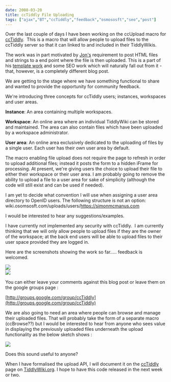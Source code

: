 ```yaml
---
date: 2008-03-20
title: ccTiddly File Uploading
tags: ["ajax","BT","ccTiddly","feedback","osmososft","seo","post"]
---
```

Over the last couple of days I have been working on the ccUpload macro for [ccTiddly](http://www.tiddlywiki.org/wiki/CcTiddly).  This is a macro that will allow people to upload files to the ccTiddly server so that it can linked to and included in their TiddlyWikis.  
  
The work was in part motivated by [Jon's](http://jaybyjayfresh.com/) requirement to post HTML files and strings to a end point where the file is then uploaded. This is a part of his [template work](http://jaybyjayfresh.com/2008/01/23/tiddlytemplating-using-tiddlywiki-to-create-webpages/) and some SEO work which will naturally fall out from it - that, however, is a completely different blog post.  
  
We are getting to the stage where we have something functional to share and wanted to provide the opportunity for community feedback.  
  
We're introducing three concepts for ccTiddly users; instances, workspaces and user areas.  
  
**Instance**: An area containing multiple workspaces.  
  
**Workspace**: An online area where an individual TiddlyWiki can be stored and maintained. The area can also contain files which have been uploaded by a workspace administrator.  
  
**User area**: An online area exclusively dedicated to the uploading of files by a single user. Each user has their own user area by default.  
  
The macro enabling file upload does not require the page to refresh in order to upload additional files; instead it posts the form to a hidden iFrame for processing. At present, we're giving users the choice to upload their file to either their workspace or their user area. I am probably going to remove the ability to upload a file to a user area for sake of simplicity (although the code will still exist and can be used if needed).  
  
I am yet to decide what convention I will use when assigning a user area directory to OpenID users. The following structure is not an option:  
wiki.osomsosft.com/uploads/users/https://simonmcmanus.com  
  
I would be interested to hear any suggestions/examples.  
  
I have currently not implemented any security with ccTiddly.  I am currently thinking that we will only allow people to upload files if they are the owner of the workspace; at the back end users will be able to upload files to their user space provided they are logged in.  
  
Here are the screenshots showing the work so far..... feedback is welcomed.  
  
![](https://farm3.static.flickr.com/2042/2347575468_de9c5a584e.jpg?v=0)  
![](https://farm3.static.flickr.com/2130/2346744603_3a3697567b.jpg?v=0)  
  
You can either leave your comments against this blog post or leave them on the google groups page :  
  
[http://groups.google.com/group/ccTiddly](http://groups.google.com/group/ccTiddly)  
  
We are also going to need an area where people can browse and manage their uploaded files. That will probably take the form of a separate macro (ccBrowse??) but I would be interested to hear from anyone who sees value in displaying the previously uploaded files underneath the upload functionality as the below sketch shows :  
  
![](https://farm3.static.flickr.com/2275/2346781123_dc056653bd.jpg?v=1206012805)  
  
Does this sound useful to anyone?  
  
When I have formalised the upload API, I will document it on the [ccTiddly](http://tiddlywiki.org/wiki/CcTiddly) page on [TiddlyWiki.org](http://tiddlywiki.org/). I hope to have this code released in the next week or two.

        